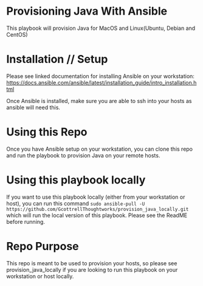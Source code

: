 # Provisioning Java With Ansible
This playbook will provision Java for MacOS and Linux(Ubuntu, Debian and CentOS)

# Installation // Setup
Please see linked documentation for installing Ansible on your workstation: https://docs.ansible.com/ansible/latest/installation_guide/intro_installation.html

Once Ansible is installed, make sure you are able to ssh into your hosts as ansible will need this. 

# Using this Repo

Once you have Ansible setup on your workstation, you can clone this repo and run the playbook to provision Java on your remote hosts.

# Using this playbook locally

If you want to use this playbook locally (either from your workstation or host), you can run this command ```sudo ansible-pull -U https://github.com/GcottrellThoughtworks/provision_java_locally.git``` which will run the local version of this playbook. Please see the ReadME before running. 

# Repo Purpose

This repo is meant to be used to provision your hosts, so please see provision_java_locally if you are looking to run this playbook on your workstation or host locally.

